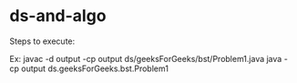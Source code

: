 # ds-and-algo

Steps to execute:

Ex:
javac -d output -cp output ds/geeksForGeeks/bst/Problem1.java
java -cp output ds.geeksForGeeks.bst.Problem1